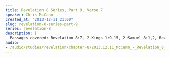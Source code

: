 ```yaml
--- 
title: Revelation 8 Series, Part 9, Verse 7
speaker: Chris McCann
created_at: "2013-12-11 21:00"
slug: revelation-8-series-part-9
series: revelation-8
description: |
  Passages covered: Revelation 8:7, 2 Kings 1:9-15, 2 Samuel 8:1,2, Revelation 13:18, Zechariah 13:8,9, 1 Kings 19:10, Leviticus 27:18, Isaiah 4:3,4, 1 Thessalonians 4:15-18.
audio: 
- /audio/studies/revelation/chapter-8/2013.12.11_McCann_-_Revelation_8_Series_Part_9.yaml
---
```

